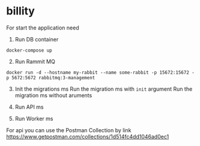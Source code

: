 # billity

For start the application need
1. Run DB container

  ```docker-compose up```
  
2. Run Rammit MQ

  ```docker run -d --hostname my-rabbit --name some-rabbit -p 15672:15672 -p 5672:5672 rabbitmq:3-management```
  
3. Init the migrations ms
  Run the migration ms with ```init``` argument
  Run the migration ms without aruments
  
4. Run API ms
5. Run Worker ms

For api you can use the Postman Collection by link https://www.getpostman.com/collections/1d514fc4dd1046ad0ec1
